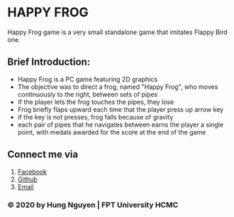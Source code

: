 # HAPPY FROG
Happy Frog game is a very small standalone game that imitates Flappy Bird one.

## Brief Introduction:
- Happy Frog is a PC game featuring 2D graphics
- The objective was to direct a frog, named "Happy Frog", who moves continuously to the right, between sets of pipes
- If the player lets the frog touches the pipes, they lose
- Frog briefly flaps upward each time that the player press up arrow key
- if the key is not presses, frog falls because of gravity
- each pair of pipes that he navigates between earns the player a single point, with medals awarded for the score at the end of the game
## Connect me via
1. [Facebook](https://www.facebook.com/profile.php?id=100010015451215)
2. [Github](https://github.com/HungNV7)
3. [Email](nghungg0811@gmail.com)

### © 2020 by Hung Nguyen | FPT University HCMC
